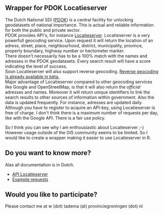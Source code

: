 
## Wrapper for PDOK Locatieserver
The Dutch National SDI ([PDOK](https://www.pdok.nl/)) is a central facility for unlocking geodatasets of national importance. This is actual and reliable information for both the public and private sector.    
PDOK provides API's, for instance [Locatieserver](https://github.com/PDOK/locatieserver). Locatieserver is a very powerfull geocoding service. Upon request it will return the location of an adress, street, place, neighbourhood, district, municipality, province, property boundary, highway number or hectometer marker.    
There doesn't necessarily has to be a 100% match with the names and adresses in the PDOK geodatasets. Every search result will have a score indicating the level of success.       
Soon Locatieserver will also support reverse geocoding. [Reverse geocoding is already available in bèta.](https://forum.pdok.nl/t/nieuw-reverse-geocoder-api-beschikbaar-om-te-testen-pdok-locatieserver/1544)   
Major advantage of Locatieserver compared to other geocoding services like Google and OpenStreetMap, is that it will also return the *official* adresses and names. Moreover it will return unique identifiers to link the search results to other sources of information within government. Also the data is updated frequently. For instance, adresses are updated daily.    
Although you have to register to acquire an API-key, using Locatieserver is free of charge. I don't think there is a maximum number of requests per day, like with the Google API. There is a fair use policy.    

So I think you can see why I am enthousiastic about Locatieserver ;-) However usage outside of the GIS community seems to be limited. So I would like to create a wrapper making it easier to use Locatieserver in R.     

## Do you want to know more?
Alas all documentation is in Dutch.
- [API Locatieserver](https://github.com/PDOK/locatieserver/wiki/API-Locatieserver)
- [Example requests](https://github.com/PDOK/locatieserver/wiki/Zoekvoorbeelden-Locatieserver)

## Would you like to participate?
Please contact me at w (dot) tadema (at) provinciegroningen (dot) nl
